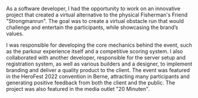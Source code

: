 As a software developer, I had the opportunity to work on an innovative project that created a virtual alternative to the physical Fisherman's Friend "Strongmanrun". The goal was to create a virtual obstacle run that would challenge and entertain the participants, while showcasing the brand’s values.

I was responsible for developing the core mechanics behind the event, such as the parkour experience itself and a competitive scoring system. I also collaborated with another developer, responsible for the server setup and registration system, as well as various builders and a designer, to implement branding and deliver a quality product to the client.
The event was featured in the HeroFest 2022 convention in Berne, attracting many participants and generating positive feedback from both the client and the public. The project was also featured in the media outlet "20 Minuten".
